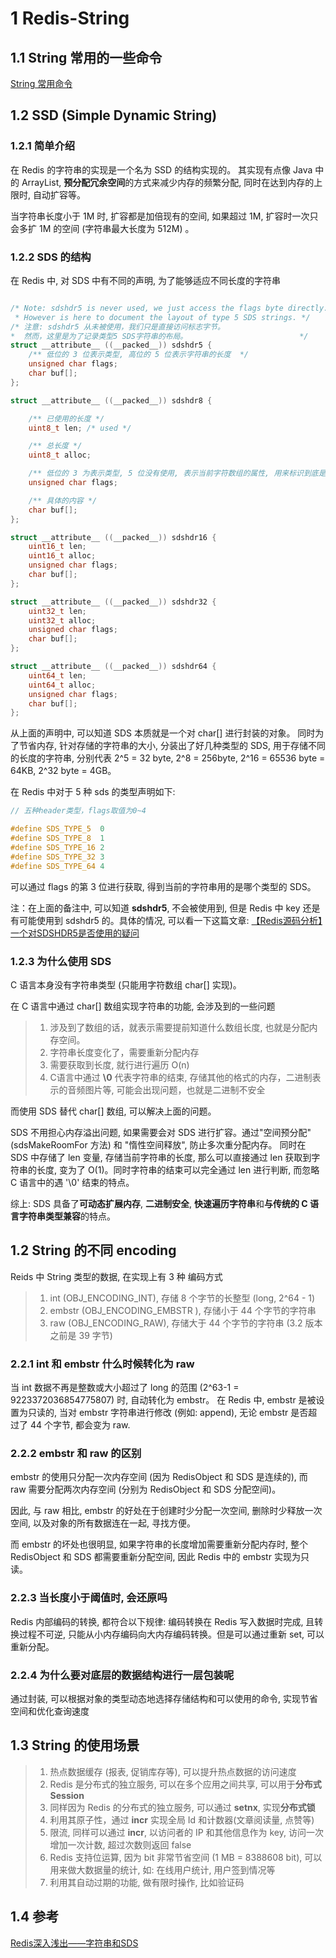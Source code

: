 # 1 Redis-String 

## 1.1 String 常用的一些命令

[String 常用命令](https://redis.io/commands#string)

## 1.2 SSD (Simple Dynamic String)

### 1.2.1 简单介绍

在 Redis 的字符串的实现是一个名为 SSD 的结构实现的。 其实现有点像 Java 中的 ArrayList, **预分配冗余空间**的方式来减少内存的频繁分配, 同时在达到内存的上限时, 自动扩容等。

当字符串长度小于 1M 时, 扩容都是加倍现有的空间, 如果超过 1M, 扩容时一次只会多扩 1M 的空间 (字符串最大长度为 512M) 。

### 1.2.2 SDS 的结构

在 Redis 中, 对 SDS 中有不同的声明, 为了能够适应不同长度的字符串

```C

/* Note: sdshdr5 is never used, we just access the flags byte directly.
 * However is here to document the layout of type 5 SDS strings. */
/* 注意: sdshdr5 从未被使用，我们只是直接访问标志字节。
*  然而，这里是为了记录类型5 SDS字符串的布局。                         */ 
struct __attribute__ ((__packed__)) sdshdr5 {
    /** 低位的 3 位表示类型, 高位的 5 位表示字符串的长度  */
    unsigned char flags;
    char buf[];
};

struct __attribute__ ((__packed__)) sdshdr8 {

    /** 已使用的长度 */
    uint8_t len; /* used */

    /** 总长度 */
    uint8_t alloc;

    /** 低位的 3 为表示类型, 5 位没有使用, 表示当前字符数组的属性, 用来标识到底是 sdshdr8 还是 sdshdr16 等 */
    unsigned char flags;

    /** 具体的内容 */
    char buf[];
};

struct __attribute__ ((__packed__)) sdshdr16 {
    uint16_t len; 
    uint16_t alloc; 
    unsigned char flags;
    char buf[];
};

struct __attribute__ ((__packed__)) sdshdr32 {
    uint32_t len;
    uint32_t alloc;
    unsigned char flags;
    char buf[];
};

struct __attribute__ ((__packed__)) sdshdr64 {
    uint64_t len;
    uint64_t alloc;
    unsigned char flags;
    char buf[];
};
```


从上面的声明中, 可以知道 SDS 本质就是一个对 char[] 进行封装的对象。 同时为了节省内存, 针对存储的字符串的大小, 分装出了好几种类型的 SDS, 用于存储不同的长度的字符串, 分别代表 2^5 = 32 byte, 2^8 = 256byte, 2^16 = 65536 byte = 64KB, 2^32 byte = 4GB。

在 Redis 中对于 5 种 sds 的类型声明如下:

```C
// 五种header类型，flags取值为0~4

#define SDS_TYPE_5  0
#define SDS_TYPE_8  1
#define SDS_TYPE_16 2
#define SDS_TYPE_32 3
#define SDS_TYPE_64 4
```

可以通过 flags 的第 3 位进行获取, 得到当前的字符串用的是哪个类型的 SDS。

注：在上面的备注中, 可以知道 **sdshdr5**, 不会被使用到, 但是 Redis 中 key 还是有可能使用到 sdshdr5 的。具体的情况, 可以看一下这篇文章: [【Redis源码分析】一个对SDSHDR5是否使用的疑问](https://segmentfault.com/a/1190000017450295)

### 1.2.3 为什么使用 SDS 

C 语言本身没有字符串类型 (只能用字符数组 char[] 实现)。

在 C 语言中通过 char[] 数组实现字符串的功能, 会涉及到的一些问题

> 1. 涉及到了数组的话，就表示需要提前知道什么数组长度, 也就是分配内存空间。
> 2. 字符串长度变化了，需要重新分配内存
> 3. 需要获取到长度, 就行进行遍历 O(n)
> 4. C语言中通过 **\0** 代表字符串的结束, 存储其他的格式的内存，二进制表示的音频图片等, 可能会出现问题，也就是二进制不安全

而使用 SDS 替代 char[] 数组, 可以解决上面的问题。

SDS 不用担心内存溢出问题, 如果需要会对 SDS 进行扩容。通过"空间预分配" (sdsMakeRoomFor 方法) 和 "惰性空间释放", 防止多次重分配内存。
同时在 SDS 中存储了 len 变量, 存储当前字符串的长度, 那么可以直接通过 len 获取到字符串的长度, 变为了 O(1)。同时字符串的结束可以完全通过 len 进行判断, 而忽略 C 语言中的遇 '\0' 结束的特点。

综上: SDS 具备了**可动态扩展内存**, **二进制安全**, **快速遍历字符串**和**与传统的 C 语言字符串类型兼容**的特点。

## 1.2 String 的不同 encoding

Reids 中 String 类型的数据, 在实现上有 3 种 编码方式

> 1. int (OBJ_ENCODING_INT), 存储 8 个字节的长整型 (long, 2^64 - 1)
> 2. embstr (OBJ_ENCODING_EMBSTR ), 存储小于 44 个字节的字符串
> 3. raw (OBJ_ENCODING_RAW), 存储大于 44 个字节的字符串 (3.2 版本之前是 39 字节)


### 2.2.1 int 和 embstr 什么时候转化为 raw

当 int 数据不再是整数或大小超过了 long 的范围 (2^63-1 = 9223372036854775807) 时, 自动转化为 embstr。
在 Redis 中, embstr 是被设置为只读的, 当对 embstr 字符串进行修改 (例如: append), 无论 embstr 是否超过了 44 个字节, 都会变为 raw.

### 2.2.2 embstr 和 raw 的区别

embstr 的使用只分配一次内存空间 (因为 RedisObject 和 SDS 是连续的), 而 raw 需要分配两次内存空间 (分别为 RedisObject 和 SDS 分配空间)。

因此, 与 raw 相比, embstr 的好处在于创建时少分配一次空间, 删除时少释放一次空间, 以及对象的所有数据连在一起, 寻找方便。

而 embstr 的坏处也很明显, 如果字符串的长度增加需要重新分配内存时, 整个 RedisObject 和 SDS 都需要重新分配空间, 因此 Redis 中的 embstr 实现为只读。

### 2.2.3 当长度小于阈值时, 会还原吗

Redis 内部编码的转换, 都符合以下规律: 编码转换在 Redis 写入数据时完成, 且转换过程不可逆, 只能从小内存编码向大内存编码转换。但是可以通过重新 set, 可以重新分配。

### 2.2.4 为什么要对底层的数据结构进行一层包装呢
通过封装, 可以根据对象的类型动态地选择存储结构和可以使用的命令, 实现节省空间和优化查询速度


## 1.3 String 的使用场景

> 1. 热点数据缓存 (报表, 促销库存等), 可以提升热点数据的访问速度
> 2. Redis 是分布式的独立服务, 可以在多个应用之间共享, 可以用于**分布式 Session**
> 3. 同样因为 Redis 的分布式的独立服务, 可以通过 **setnx**, 实现**分布式锁**
> 4. 利用其原子性，通过 **incr** 实现全局 Id 和计数器(文章阅读量, 点赞等)
> 5. 限流, 同样可以通过 **incr**, 以访问者的 IP 和其他信息作为 key, 访问一次增加一次计数, 超过次数则返回 false
> 6. Redis 支持位运算, 因为 bit 非常节省空间 (1 MB = 8388608 bit), 可以用来做大数据量的统计, 如: 在线用户统计, 用户签到情况等
> 7. 利用其自动过期的功能, 做有限时操作, 比如验证码

## 1.4 参考
[Redis深入浅出——字符串和SDS](https://blog.csdn.net/qq193423571/article/details/81637075)





















